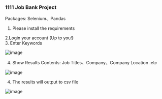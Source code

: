 ### 1111 Job Bank Project
Packages: Selenium、Pandas

1. Please install the requirements

2.Login your account (Up to you!)  
3. Enter Keywords

![image](https://github.com/cherry3131/web_crawler/assets/140130666/2b26bbf0-6373-471d-9c80-20ea0bb737c1)

4. Show Results
   Contents: Job Titles、Company、Company Location .etc

![image](https://github.com/cherry3131/web_crawler/assets/140130666/0d7790a2-a6fe-4304-90f3-1f8063816eb1)

4. The results will output to csv file
   
![image](https://github.com/cherry3131/Work-ETL-Job_Bank/assets/140130666/62ed16f4-b316-44ca-ab01-9c0d23a7094e)


   
